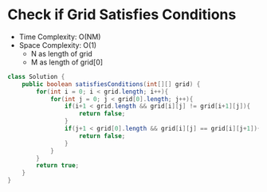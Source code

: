 # Check if Grid Satisfies Conditions

- Time Complexity: O(NM)
- Space Complexity: O(1)
  - N as length of grid
  - M as length of grid[0]

```java
class Solution {
    public boolean satisfiesConditions(int[][] grid) {
        for(int i = 0; i < grid.length; i++){
            for(int j = 0; j < grid[0].length; j++){
                if(i+1 < grid.length && grid[i][j] != grid[i+1][j]){
                    return false;
                }
                if(j+1 < grid[0].length && grid[i][j] == grid[i][j+1]){
                    return false;
                }
            }
        }
        return true;
    }
}
```